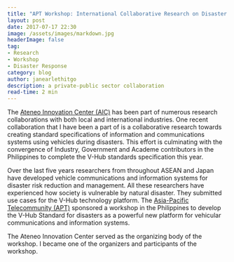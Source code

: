 ```yaml
---
title: "APT Workshop: International Collaborative Research on Disaster Response Model Using Vehicle Communication"
layout: post
date: 2017-07-17 22:30
image: /assets/images/markdown.jpg
headerImage: false
tag:
- Research
- Workshop
- Disaster Response
category: blog
author: janearlethitgo
description: a private-public sector collaboration
read-time: 2 min
---
```



The [Ateneo Innovation Center (AIC)](https://www.ateneoinnovation.org/) has been part of numerous research collaborations with both local and international industries. One recent collaboration that I have been a part of is a collaborative research towards creating standard specifications of information and communications systems using vehicles during disasters.  This effort is culminating with the convergence of Industry, Government and Academe contributors in the Philippines to complete the V-Hub standards specification this year.

Over the last five years researchers from throughout ASEAN and Japan have developed vehicle communications and information systems for disaster risk reduction and management. All these researchers have experienced how society is vulnerable by natural disaster. They submitted use cases for the V-Hub technology platform. The [Asia-Pacific Telecommunity (APT)](https://www.apt.int/) sponsored a workshop in the Philippines to develop the  V-Hub Standard for disasters as a powerful new platform for vehicular communications and information systems.

The Ateneo Innovation Center served as the organizing body of the workshop. I became one of the organizers and participants of the workshop.